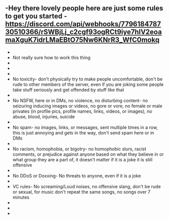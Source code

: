 -Hey there lovely people here are just some rules to get you started
-https://discord.com/api/webhooks/779618478730510366/rSWBjLj_c2cgf93ogRCt9iye7hIV2eoamaXguK7idrLMaEBtO75Nw6KNrR3_WfC0mokq
-
-
- Not really sure how to work this thing
-
-
-
- No toxicity- don't physically try to make people uncomfortable, don't be rude to other members of the server, even if you are joking some people take stuff seriously and get offended by stuff like that
- 
- No NSFW, here or in DMs, no violence, no disturbing content- no seizuring inducing images or videos, no gore or vore, no female or male privates (in profile pics, profile names, links, videos, or images), no abuse, blood, injuries, suicide
- 
- No spam- no images, links, or messages, sent multiple times in a row, this is just annoying and gets in the way, don't send spam here or in DMs
- 
- No racism, homophobia, or bigotry- no homophobic slurs, racist comments, or prejudice against anyone based on what they believe in or what group they are a part of, it doesn't matter if it is a joke it is still offensive
- 
- No DDoS or Doxxing- No threats to anyone, even if it is a joke
-
- VC rules- No screaming/Loud noises, no offensive slang, don't be rude or sexual, for music don't repeat the same songs, no songs over 7 minutes
-
- 
-
